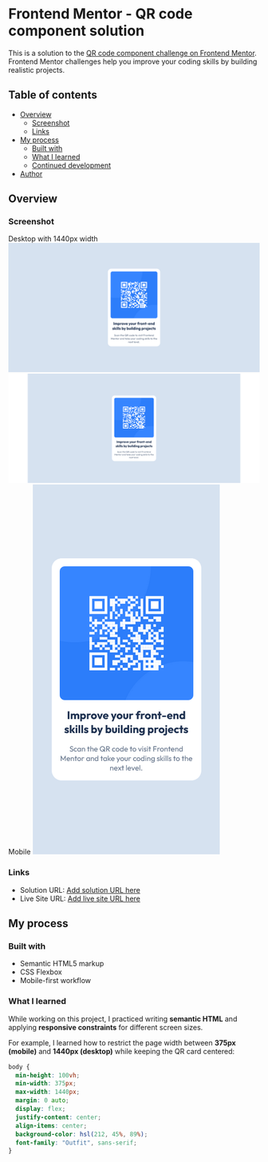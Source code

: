 # Frontend Mentor - QR code component solution

This is a solution to the [QR code component challenge on Frontend Mentor](https://www.frontendmentor.io/challenges/qr-code-component-iux_sIO_H). Frontend Mentor challenges help you improve your coding skills by building realistic projects.

## Table of contents

- [Overview](#overview)
  - [Screenshot](#screenshot)
  - [Links](#links)
- [My process](#my-process)
  - [Built with](#built-with)
  - [What I learned](#what-i-learned)
  - [Continued development](#continued-development)
- [Author](#author)

## Overview

### Screenshot
Desktop with 1440px width
![](/ss/desktop.png)
![](/ss/desktop-max-width.png)
Mobile
![](/ss/mobile.png)
### Links

- Solution URL: [Add solution URL here](https://your-solution-url.com)
- Live Site URL: [Add live site URL here](https://your-live-site-url.com)

## My process

### Built with

- Semantic HTML5 markup
- CSS Flexbox
- Mobile-first workflow

### What I learned

While working on this project, I practiced writing **semantic HTML** and applying **responsive constraints** for different screen sizes.

For example, I learned how to restrict the page width between **375px (mobile)** and **1440px (desktop)** while keeping the QR card centered:

```css
body {
  min-height: 100vh;
  min-width: 375px;
  max-width: 1440px;
  margin: 0 auto;
  display: flex;
  justify-content: center;
  align-items: center;
  background-color: hsl(212, 45%, 89%);
  font-family: "Outfit", sans-serif;
}
```
